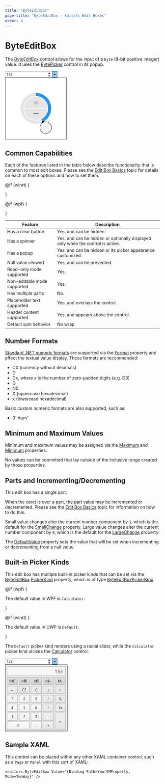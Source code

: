 ```yaml
---
title: "ByteEditBox"
page-title: "ByteEditBox - Editors Edit Boxes"
order: 4
---
```

# ByteEditBox

The [ByteEditBox](xref:@ActiproUIRoot.Controls.Editors.ByteEditBox) control allows for the input of a `Byte` (8-bit positive integer) value.  It uses the [BytePicker](../pickers/bytepicker.md) control in its popup.

![Screenshot](../images/int32editbox-opened.png)

## Common Capabilities

Each of the features listed in the table below describe functionality that is common to most edit boxes.  Please see the [Edit Box Basics](parteditboxbase.md) topic for details on each of these options and how to set them.

<table>
<thead>

<tr>
<th>Feature</th>
<th>Description</th>
</tr>

</thead>
<tbody>

@if (winrt) {
<tr>
<td>Has a clear button</td>
<td>Yes, and can be hidden.</td>
</tr>
}

@if (wpf) {
<tr>
<td>Has a spinner</td>
<td>Yes, and can be hidden or optionally displayed only when the control is active.</td>
</tr>
}

<tr>
<td>Has a popup</td>
<td>Yes, and can be hidden or its picker appearance customized.</td>
</tr>

<tr>
<td>Null value allowed</td>
<td>Yes, and can be prevented.</td>
</tr>

<tr>
<td>Read-only mode supported</td>
<td>Yes.</td>
</tr>

<tr>
<td>Non-editable mode supported</td>
<td>Yes.</td>
</tr>

<tr>
<td>Has multiple parts</td>
<td>No.</td>
</tr>

<tr>
<td>Placeholder text supported</td>
<td>Yes, and overlays the control.</td>
</tr>

<tr>
<td>Header content supported</td>
<td>Yes, and appears above the control.</td>
</tr>

<tr>
<td>Default spin behavior</td>
<td>No wrap.</td>
</tr>

</tbody>
</table>

## Number Formats

[Standard .NET numeric formats](https://docs.microsoft.com/en-us/dotnet/standard/base-types/standard-numeric-format-strings) are supported via the [Format](xref:@ActiproUIRoot.Controls.Editors.ByteEditBox.Format) property and affect the textual value display.  These formats are recommended:

- C0 (currency without decimals)
- D
- Dx, where x is the number of zero-padded digits (e.g. D3)
- G
- N0
- X (uppercase hexadecimal)
- x (lowercase hexadecimal)

Basic custom numeric formats are also supported, such as:

- 0' days'

## Minimum and Maximum Values

Minimum and maximum values may be assigned via the [Maximum](xref:@ActiproUIRoot.Controls.Editors.ByteEditBox.Maximum) and [Minimum](xref:@ActiproUIRoot.Controls.Editors.ByteEditBox.Minimum) properties.

No values can be committed that lay outside of the inclusive range created by those properties.

## Parts and Incrementing/Decrementing

This edit box has a single part.

When the caret is over a part, the part value may be incremented or decremented.  Please see the [Edit Box Basics](parteditboxbase.md) topic for information on how to do this.

Small value changes alter the current number component by `1`, which is the default for the [SmallChange](xref:@ActiproUIRoot.Controls.Editors.ByteEditBox.SmallChange) property.  Large value changes alter the current number component by `8`, which is the default for the [LargeChange](xref:@ActiproUIRoot.Controls.Editors.ByteEditBox.LargeChange) property.

The [DefaultValue](xref:@ActiproUIRoot.Controls.Editors.ByteEditBox.DefaultValue) property sets the value that will be set when incrementing or decrementing from a null value.

## Built-in Picker Kinds

This edit box has multiple built-in picker kinds that can be set via the [ByteEditBox](xref:@ActiproUIRoot.Controls.Editors.ByteEditBox).[PickerKind](xref:@ActiproUIRoot.Controls.Editors.ByteEditBox.PickerKind) property, which is of type [ByteEditBoxPickerKind](xref:@ActiproUIRoot.Controls.Editors.ByteEditBoxPickerKind).

@if (wpf) {

The default value in WPF is `Calculator`. 

}

@if (winrt) {

The default value in UWP is `Default`. 

}

The `Default` picker kind renders using a radial slider, while the `Calculator` picker kind utilizes the [Calculator](../other-controls/calculator.md) control.

![Screenshot](../images/int32editbox-opened-calculator.png)

## Sample XAML

This control can be placed within any other XAML container control, such as a `Page` or `Panel` with this sort of XAML:

```xaml
<editors:ByteEditBox Value="{Binding Path=YourVMProperty, Mode=TwoWay}" />
```
